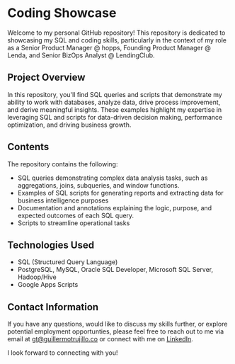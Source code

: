 # Coding Showcase 

Welcome to my personal GitHub repository! This repository is dedicated to showcasing my SQL and coding skills, particularly in the context of my role as a Senior Product Manager @ hopps, Founding Product Manager @ Lenda, and Senior BizOps Analyst @ LendingClub.

## Project Overview
In this repository, you'll find SQL queries and scripts that demonstrate my ability to work with databases, analyze data, drive process improvement, and derive meaningful insights. These examples highlight my expertise in leveraging SQL and scripts for data-driven decision making, performance optimization, and driving business growth.

## Contents
The repository contains the following:

- SQL queries demonstrating complex data analysis tasks, such as aggregations, joins, subqueries, and window functions.
- Examples of SQL scripts for generating reports and extracting data for business intelligence purposes
- Documentation and annotations explaining the logic, purpose, and expected outcomes of each SQL query.
- Scripts to streamline operational tasks

## Technologies Used
- SQL (Structured Query Language)
- PostgreSQL, MySQL, Oracle SQL Developer, Microsoft SQL Server, Hadoop/Hive
- Google Apps Scripts

## Contact Information
If you have any questions, would like to discuss my skills further, or explore potential employment opportunties, please feel free to reach out to me via email at gt@guillermotrujillo.co or connect with me on [LinkedIn](https://https://www.linkedin.com/in/guillermo-trujillo-8176a931/).

I look forward to connecting with you!

